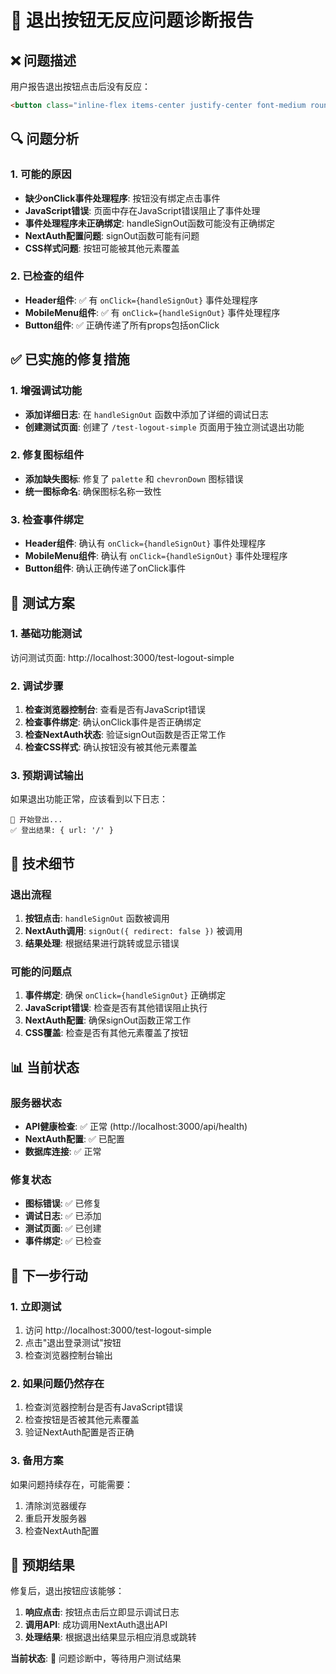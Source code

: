# 🔧 退出按钮无反应问题诊断报告

## ❌ 问题描述

用户报告退出按钮点击后没有反应：
```html
<button class="inline-flex items-center justify-center font-medium rounded-lg transition-all duration-200 focus:outline-none focus:ring-2 focus:ring-offset-2 disabled:opacity-50 disabled:pointer-events-none border border-gray-300 text-gray-700 hover:bg-gray-50 focus:ring-blue-500 px-4 py-2 text-base cursor-pointer">Logout</button>
```

## 🔍 问题分析

### 1. 可能的原因
- **缺少onClick事件处理程序**: 按钮没有绑定点击事件
- **JavaScript错误**: 页面中存在JavaScript错误阻止了事件处理
- **事件处理程序未正确绑定**: handleSignOut函数可能没有正确绑定
- **NextAuth配置问题**: signOut函数可能有问题
- **CSS样式问题**: 按钮可能被其他元素覆盖

### 2. 已检查的组件
- **Header组件**: ✅ 有 `onClick={handleSignOut}` 事件处理程序
- **MobileMenu组件**: ✅ 有 `onClick={handleSignOut}` 事件处理程序
- **Button组件**: ✅ 正确传递了所有props包括onClick

## ✅ 已实施的修复措施

### 1. 增强调试功能
- **添加详细日志**: 在 `handleSignOut` 函数中添加了详细的调试日志
- **创建测试页面**: 创建了 `/test-logout-simple` 页面用于独立测试退出功能

### 2. 修复图标组件
- **添加缺失图标**: 修复了 `palette` 和 `chevronDown` 图标错误
- **统一图标命名**: 确保图标名称一致性

### 3. 检查事件绑定
- **Header组件**: 确认有 `onClick={handleSignOut}` 事件处理程序
- **MobileMenu组件**: 确认有 `onClick={handleSignOut}` 事件处理程序
- **Button组件**: 确认正确传递了onClick事件

## 🧪 测试方案

### 1. 基础功能测试
访问测试页面: http://localhost:3000/test-logout-simple

### 2. 调试步骤
1. **检查浏览器控制台**: 查看是否有JavaScript错误
2. **检查事件绑定**: 确认onClick事件是否正确绑定
3. **检查NextAuth状态**: 验证signOut函数是否正常工作
4. **检查CSS样式**: 确认按钮没有被其他元素覆盖

### 3. 预期调试输出
如果退出功能正常，应该看到以下日志：
```
🔐 开始登出...
✅ 登出结果: { url: '/' }
```

## 🔧 技术细节

### 退出流程
1. **按钮点击**: `handleSignOut` 函数被调用
2. **NextAuth调用**: `signOut({ redirect: false })` 被调用
3. **结果处理**: 根据结果进行跳转或显示错误

### 可能的问题点
1. **事件绑定**: 确保 `onClick={handleSignOut}` 正确绑定
2. **JavaScript错误**: 检查是否有其他错误阻止执行
3. **NextAuth配置**: 确保signOut函数正常工作
4. **CSS覆盖**: 检查是否有其他元素覆盖了按钮

## 📊 当前状态

### 服务器状态
- **API健康检查**: ✅ 正常 (http://localhost:3000/api/health)
- **NextAuth配置**: ✅ 已配置
- **数据库连接**: ✅ 正常

### 修复状态
- **图标错误**: ✅ 已修复
- **调试日志**: ✅ 已添加
- **测试页面**: ✅ 已创建
- **事件绑定**: ✅ 已检查

## 🚀 下一步行动

### 1. 立即测试
1. 访问 http://localhost:3000/test-logout-simple
2. 点击"退出登录测试"按钮
3. 检查浏览器控制台输出

### 2. 如果问题仍然存在
1. 检查浏览器控制台是否有JavaScript错误
2. 检查按钮是否被其他元素覆盖
3. 验证NextAuth配置是否正确

### 3. 备用方案
如果问题持续存在，可能需要：
1. 清除浏览器缓存
2. 重启开发服务器
3. 检查NextAuth配置

## 🎯 预期结果

修复后，退出按钮应该能够：
1. **响应点击**: 按钮点击后立即显示调试日志
2. **调用API**: 成功调用NextAuth退出API
3. **处理结果**: 根据退出结果显示相应消息或跳转

**当前状态**: 🔧 问题诊断中，等待用户测试结果
